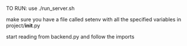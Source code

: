 TO RUN: use ./run_server.sh

make sure you have a file called setenv with all the specified variables in project/__init__.py

start reading from backend.py and follow the imports